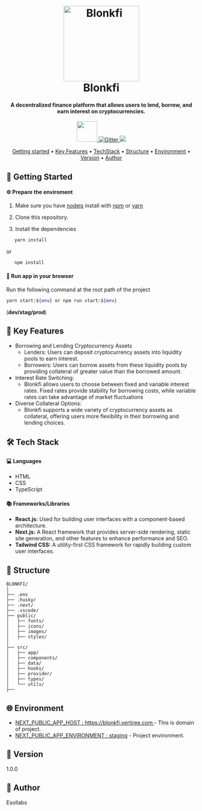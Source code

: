 <h1 align="center">
  <br>
  <a href="https://blonkfi.vertiree.com/"><img src="https://i.imgur.com/hxxwzrq.png" alt="Blonkfi" width="200"></a>
  <br>
  Blonkfi
  <br>
</h1>

<h4 align="center"> A decentralized finance platform that allows users to lend, borrow, and earn interest on cryptocurrencies.</h4>

<p align="center">
 <a href="https://img.shields.io/badge/React-20232A?style=for-the-badge&logo=react&logoColor=61DAFB">
      <img src="https://strapi.dhiwise.com/uploads/Next_JS_Forms_and_Mutations_with_App_Router_OG_Image_e2f9eb6a40.webp" width =54 >
  </a>
  <a href="https://img.shields.io/badge/TypeScript-007ACC?style=for-the-badge&logo=typescript&logoColor=white">
    <img src="https://img.shields.io/badge/TypeScript-007ACC?style=for-the-badge&logo=typescript&logoColor=white"
         alt="Gitter">
  </a>
  <a href="https://img.shields.io/badge/Tailwind_CSS-38B2AC?style=for-the-badge&logo=tailwind-css&logoColor=white"><img src="https://img.shields.io/badge/Tailwind_CSS-38B2AC?style=for-the-badge&logo=tailwind-css&logoColor=white"></a>
 
 
</p>

<p align="center">
  <a href="#getting-started">Getting started</a> •
  <a href="#key-features">Key Features</a> •
  <a href="#tech-stack">TechStack</a> •
  <a href="#structure">Structure</a> •
  <a href="#environment">Environment</a> •
  <a href="#version">Version</a> •
  <a href="#author">Author</a> 
</p>

## 🚀 Getting Started

#### ⚙️ Prepare the enviroment

1. Make sure you have [nodejs](https://nodejs.org/) install with [npm](https://www.npmjs.com/) or [yarn](https://yarnpkg.com/)

2. Clone this repository.

3. Install the dependencies

```bash
   yarn install
```

or

```bash
   npm install
```

#### 🏁 Run app in your browser

Run the following command at the root path of the project

```bash
yarn start:${env} or npm run start:${env}
```

(**dev/stag/prod**)

## 🔑 Key Features

- Borrowing and Lending Cryptocurrency Assets
  - Lenders: Users can deposit cryptocurrency assets into liquidity pools to earn interest.
  - Borrowers: Users can borrow assets from these liquidity pools by providing collateral of greater value than the borrowed amount.
- Interest Rate Switching:
  - Blonkfi allows users to choose between fixed and variable interest rates. Fixed rates provide stability for borrowing costs, while variable rates can take advantage of market fluctuations
- Diverse Collateral Options:
  - Blonkfi supports a wide variety of cryptocurrency assets as collateral, offering users more flexibility in their borrowing and lending choices.

## 🛠️ Tech Stack

#### 💻 Languages

- HTML
- CSS
- TypeScript

#### 📚 Frameworks/Libraries

- **React.js:** Used for building user interfaces with a component-based architecture.
- **Next.js:** A React framework that provides server-side rendering, static site generation, and other features to enhance performance and SEO.
- **Tailwind CSS:** A utility-first CSS framework for rapidly building custom user interfaces.

## 📁 Structure

```plaintext
BLONKFI/
│
├── .env
├── .husky/
├── .next/
├── .vscode/
├── public/
│   ├── fonts/
│   ├── icons/
│   ├── images/
│   ├── styles/
│
├── src/
│   ├── app/
│   ├── components/
│   ├── data/
│   ├── hooks/
│   ├── provider/
│   ├── types/
│   └── utils/
├──
```

## 🌐 Environment

- [NEXT_PUBLIC_APP_HOST : https://blonkfi.vertiree.com ](#environment) - This is domain of project.
- [NEXT_PUBLIC_APP_ENVIRONMENT : staging](#environment) - Project environment.

## 📝 Version

1.0.0

## 👤 Author

Esollabs

```

```
